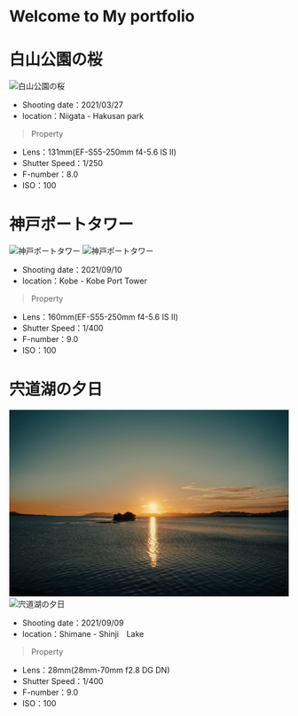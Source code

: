 # Welcome to My portfolio


<!--comment test-->

# 白山公園の桜
![白山公園の桜](https://github.com/uedymt/report_1/blob/gh-pages/IMG_5566.JPG)
- Shooting date：2021/03/27 <br>
- location：Niigata - Hakusan park<br>
>Property
- Lens：131mm(EF-S55-250mm f4-5.6 IS Ⅱ)<br>
- Shutter Speed：1/250<br>
- F-number：8.0<br>
- ISO：100

# 神戸ポートタワー
![神戸ポートタワー](https://github.com/uedymt/report_1/blob/gh-pages/IMG_6143.JPG)
![神戸ポートタワー](https://github.com/uedymt/report_1/blob/gh-pages/IMG_6143.JPG)
- Shooting date：2021/09/10<br>
- location：Kobe - Kobe Port Tower<br>
>Property
- Lens：160mm(EF-S55-250mm f4-5.6 IS Ⅱ)<br>
- Shutter Speed：1/400<br>
- F-number：9.0<br>
- ISO：100


# 宍道湖の夕日
![](DSC04935.JPG)
![宍道湖の夕日](https://github.com/uedymt/report_1/blob/gh-pages/DSC04935.JPG)
- Shooting date：2021/09/09
- location：Shimane - Shinji　Lake 
>Property
- Lens：28mm(28mm-70mm f2.8 DG DN)
- Shutter Speed：1/400
- F-number：9.0
- ISO：100
